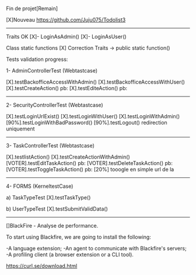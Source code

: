 Fin de projet[Remain]

[X]Nouveau https://github.com/Juju075/Todolist3

---

Traits OK
[X]- LoginAsAdmin()
[X]- LoginAsUser()

Class static functions
[X] Correction Traits -> public static function()

Tests validation progress:

1- AdminControllerTest (Webtastcase)

[X].testBackofficeAccessWithAdmin()
[X].testBackofficeAccessWithUser()
[X].testCreateAction() pb:
[X].testEditeAction() pb:

---

2- SecurityControllerTest (Webtastcase)

[X].testLoginUrlExist()
[X].testLoginWithUser()
[X].testLoginWithAdmin()
[90%].testLoginWithBadPassword()
[90%].testLogout() redirection uniquement

---

3- TaskControllerTest (Webtastcase)

[X].testlistAction()
[X].testCreateActionWithAdmin()
[VOTER].testEditTaskAction() pb:
[VOTER].testDeleteTaskAction() pb:
[VOTER].testToggleTaskAction() pb:
[20%] tooogle en simple url de la

---

4- FORMS (KerneltestCase)

a) TaskTypeTest
[X].testTaskType()

b) UserTypeTest
[X].testSubmitValidData()

---

[]BlackFire - Analyse de performance.

To start using Blackfire, we are going to install the following:

-A language extension;
-An agent to communicate with Blackfire's servers;
-A profiling client (a browser extension or a CLI tool).

https://curl.se/download.html